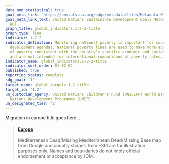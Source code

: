 ```yaml
---
data_non_statistical: true
goal_meta_link: 'https://unstats.un.org/sdgs/metadata/files/Metadata-01-02-01.pdf '
goal_meta_link_text: United Nations Sustainable Development Goals Metadata (PDF 894
  KB)
graph_title: global_indicators.1-2-2-title
graph_type: line
indicator: 1.2.2
indicator_definition: Monitoring national poverty is important for country-specific
  development agendas. National poverty lines are used to make more accurate estimates
  of poverty consistent with the country’s specific economic and social circumstances,
  and are not intended for international comparisons of poverty rates.
indicator_name: global_indicators.1-2-2-title
indicator_sort_order: 01-02-02
published: true
reporting_status: complete
sdg_goal: '1'
target_name: global_targets.1-2-title
target_id: '1.2'
un_custodian_agency: United Nations Children's Fund (UNICEFF) World Bank (WB) United
  Nations Development Programme (UNDP)
un_designated_tier: '2'
---
```

Migration in europe title goes here...

<blockquote class="embedly-card"><h4><a href="https://migration.iom.int/europe?type=missing">Europe</a></h4><p>Mediterranean Dead/Missing Mediterranean Dead/Missing Base map from Google and country shapes from ESRI are for illustration purposes only. Names and boundaries do not imply official endorsement or acceptance by IOM.</p></blockquote>
<script async src="//cdn.embedly.com/widgets/platform.js" charset="UTF-8"></script>


